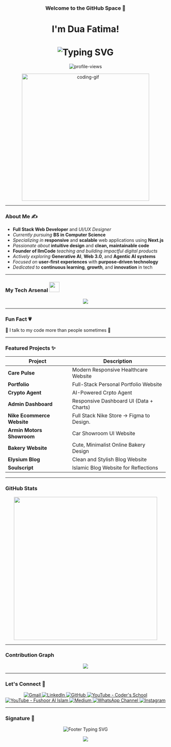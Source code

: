 
<h3  align="center" >Welcome to the GitHub Space 👋 <h3/>
<h1 align="center">
   I'm Dua Fatima!   
</h1>
<h1 align="center">
  <img src="https://readme-typing-svg.demolab.com?font=Fira+Code&size=22&pause=1000&center=true&width=600&lines=Building+Scalable+WebApps+with+Next.js;Full+Stack+Web+Developer;UI+%26+Graphic+Designer;Founder+of+IlmCode;Passionate+Learner+of+AI;Web+3.0;BSCS+Undergraduate;+Tech+Educator;Content+Creator" alt="Typing SVG" />
</h1>
<p align="center">
  <img src="https://komarev.com/ghpvc/?username=Dua-Fatima-khan&label=Profile%20Views&color=f78da7&style=flat" alt="profile-views" />
</p>
<p align="center">
  <img src="https://media.giphy.com/media/qgQUggAC3Pfv687qPC/giphy.gif" width="400" alt="coding-gif" />
</p>

---

###  **About Me ✍️** 

* **Full Stack Web Developer** and *UI/UX Designer*
* *Currently pursuing* **BS in Computer Science**
* *Specializing in* **responsive** and **scalable** web applications using **Next.js**
* *Passionate about* **intuitive design** and **clean, maintainable code**
* **Founder of IlmCode** *teaching and building impactful digital products*
* *Actively exploring* **Generative AI**, **Web 3.0**, and **Agentic AI systems**
* *Focused on* **user-first experiences** with **purpose-driven technology**
* *Dedicated to* **continuous learning**, **growth**, and **innovation** in tech

---

<h3>  My Tech Arsenal  <img src = "https://media2.giphy.com/media/QssGEmpkyEOhBCb7e1/giphy.gif?cid=ecf05e47a0n3gi1bfqntqmob8g9aid1oyj2wr3ds3mg700bl&rid=giphy.gif" width = 32px> </h3>

<p align="center">
<img src="https://skillicons.dev/icons?i=html,css,js,ts,react,nextjs,tailwind,nodejs,fastapi,py,cpp,github,vercel,vscode,figma,wordpress,gcp,ai,discord,linkedin,gmail" />
</p>

---


###  Fun Fact 💗
🌸 I talk to my code more than people sometimes 🌸

---

###  Featured Projects ✨

| Project                         | Description                              |
|---------------------------------|------------------------------------------|
| **Care Pulse**                  | Modern Responsive Healthcare Website     |  
| **Portfolio**                   | Full-Stack Personal Portfolio Website    |
| **Crypto Agent**                | AI-Powered Crpto Agent  |
| **Admin Dashboard**             | Responsive Dashboard UI (Data + Charts)  |
| **Nike Ecommerce Website**      | Full Stack Nike Store -> Figma to Design.                |
| **Armin Motors Showroom**       | Car Showroom UI Website                  |
| **Bakery Website**              | Cute, Minimalist Online Bakery Design    |
| **Elysium Blog**                | Clean and Stylish Blog Website           |
| **Soulscript**                  | Islamic Blog Website for Reflections     |


---

###  GitHub Stats

<div align="center">
  <img src="https://github-readme-stats.vercel.app/api?username=Dua-Fatima-khan&show_icons=true&theme=tokyonight&hide_border=true" width="450" />
<p align="center">

</div>

---

###  Contribution Graph
<p align="center">
  <img src="https://github-readme-activity-graph.vercel.app/graph?username=Dua-Fatima-khan&theme=react-dark&area=true&hide_border=true" />
</p>

---

###  Let's Connect 🤍

<p align="center">
  <!-- Gmail -->
  <a href="mailto:officialduafatima64648@gmail.com">
    <img src="https://img.shields.io/badge/Gmail-red?style=for-the-badge&logo=gmail&logoColor=white" alt="Gmail">
  </a>

  <!-- LinkedIn -->
  <a href="https://www.linkedin.com/in/dua-fatima-906208258/">
    <img src="https://img.shields.io/badge/LinkedIn-blue?style=for-the-badge&logo=linkedin&logoColor=white" alt="LinkedIn">
  </a>

  <!-- GitHub -->
  <a href="https://github.com/Dua-Fatima-khan">
    <img src="https://img.shields.io/badge/GitHub-black?style=for-the-badge&logo=github&logoColor=white" alt="GitHub">
  </a>

  <!-- Coder's School YouTube -->
  <a href="https://lnkd.in/dTsGprNn">
    <img src="https://img.shields.io/badge/Coder's School YouTube-red?style=for-the-badge&logo=youtube&logoColor=white" alt="YouTube - Coder's School">
  </a>

  <!-- Fushoor Al Islam YouTube -->
  <a href="https://lnkd.in/dZrP22g4">
    <img src="https://img.shields.io/badge/Fushoor Al Islam-red?style=for-the-badge&logo=youtube&logoColor=white" alt="YouTube - Fushoor Al Islam">
  </a>

  <!-- Medium -->
  <a href="https://lnkd.in/dfuaX2G5">
    <img src="https://img.shields.io/badge/Medium-12100E?style=for-the-badge&logo=medium&logoColor=white" alt="Medium">
  </a>

  <!-- WhatsApp Channel -->
  <a href="https://lnkd.in/dnA9BA9A">
    <img src="https://img.shields.io/badge/WhatsApp Channel-25D366?style=for-the-badge&logo=whatsapp&logoColor=white" alt="WhatsApp Channel">
  </a>

  <!-- Instagram -->
  <a href="https://lnkd.in/dfbCMyYj">
    <img src="https://img.shields.io/badge/Instagram-E4405F?style=for-the-badge&logo=instagram&logoColor=white" alt="Instagram">
  </a>
</p>


---

###  Signature 💖
<p align="center">
  <img src="https://readme-typing-svg.demolab.com?font=Pacifico&size=30&duration=4000&pause=800&color=ff8aa1&center=true&vCenter=true&width=700&height=60&lines=~+Created+by+Dua+Fatima+~" alt="Footer Typing SVG" />
  <p align="center">
  <img src="https://capsule-render.vercel.app/api?type=waving&color=FFB6C1&height=100&section=footer"/>
</p>
</p>
